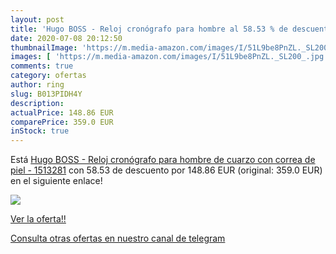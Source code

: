 ```yaml
---
layout: post
title: 'Hugo BOSS - Reloj cronógrafo para hombre al 58.53 % de descuento'
date: 2020-07-08 20:12:50
thumbnailImage: 'https://m.media-amazon.com/images/I/51L9be8PnZL._SL200_.jpg'
images: [ 'https://m.media-amazon.com/images/I/51L9be8PnZL._SL200_.jpg' ]
comments: true
category: ofertas
author: ring
slug: B013PIDH4Y
description:
actualPrice: 148.86 EUR
comparePrice: 359.0 EUR
inStock: true
---
```


Está [Hugo BOSS - Reloj cronógrafo para hombre de cuarzo con correa de piel - 1513281](https://www.amazon.com/dp/B013PIDH4Y/?tag=redken08-20) con 58.53 de descuento por 148.86 EUR (original: 359.0 EUR) en el siguiente enlace!

[![](https://m.media-amazon.com/images/I/51L9be8PnZL._SL200_.jpg)](https://www.amazon.com/dp/B013PIDH4Y/?tag=redken08-20)

[Ver la oferta!!](https://www.amazon.com/dp/B013PIDH4Y/?tag=redken08-20)

[Consulta otras ofertas en nuestro canal de telegram](https://t.me/s/ofertas25)
